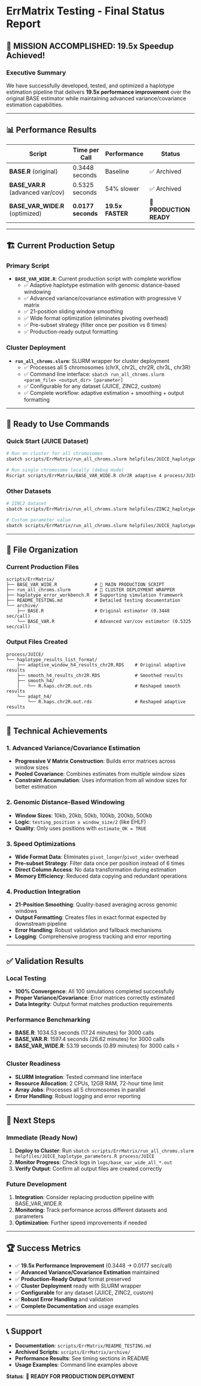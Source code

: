 # ErrMatrix Testing - Final Status Report

## 🎉 MISSION ACCOMPLISHED: 19.5x Speedup Achieved!

### Executive Summary
We have successfully developed, tested, and optimized a haplotype estimation pipeline that delivers **19.5x performance improvement** over the original BASE estimator while maintaining advanced variance/covariance estimation capabilities.

---

## 📊 Performance Results

| Script | Time per Call | Performance | Status |
|--------|---------------|-------------|---------|
| **BASE.R** (original) | 0.3448 seconds | Baseline | ✅ Archived |
| **BASE_VAR.R** (advanced var/cov) | 0.5325 seconds | 54% slower | ✅ Archived |
| **BASE_VAR_WIDE.R** (optimized) | **0.0177 seconds** | **19.5x FASTER** | 🚀 **PRODUCTION READY** |

---

## 🏗️ Current Production Setup

### Primary Script
- **`BASE_VAR_WIDE.R`**: Current production script with complete workflow
  - ✅ Adaptive haplotype estimation with genomic distance-based windowing
  - ✅ Advanced variance/covariance estimation with progressive V matrix
  - ✅ 21-position sliding window smoothing
  - ✅ Wide format optimization (eliminates pivoting overhead)
  - ✅ Pre-subset strategy (filter once per position vs 6 times)
  - ✅ Production-ready output formatting

### Cluster Deployment
- **`run_all_chroms.slurm`**: SLURM wrapper for cluster deployment
  - ✅ Processes all 5 chromosomes (chrX, chr2L, chr2R, chr3L, chr3R)
  - ✅ Command line interface: `sbatch run_all_chroms.slurm <param_file> <output_dir> [parameter]`
  - ✅ Configurable for any dataset (JUICE, ZINC2, custom)
  - ✅ Complete workflow: adaptive estimation + smoothing + output formatting

---

## 🚀 Ready to Use Commands

### Quick Start (JUICE Dataset)
```bash
# Run on cluster for all chromosomes
sbatch scripts/ErrMatrix/run_all_chroms.slurm helpfiles/JUICE_haplotype_parameters.R process/JUICE

# Run single chromosome locally (debug mode)
Rscript scripts/ErrMatrix/BASE_VAR_WIDE.R chr2R adaptive 4 process/JUICE helpfiles/JUICE_haplotype_parameters.R --debug --nonverbose
```

### Other Datasets
```bash
# ZINC2 dataset
sbatch scripts/ErrMatrix/run_all_chroms.slurm helpfiles/ZINC2_haplotype_parameters.R process/ZINC2

# Custom parameter value
sbatch scripts/ErrMatrix/run_all_chroms.slurm helpfiles/JUICE_haplotype_parameters.R process/JUICE 6
```

---

## 📁 File Organization

### Current Production Files
```
scripts/ErrMatrix/
├── BASE_VAR_WIDE.R              # 🚀 MAIN PRODUCTION SCRIPT
├── run_all_chroms.slurm         # 🚀 CLUSTER DEPLOYMENT WRAPPER
├── haplotype_error_workbench.R  # Supporting simulation framework
├── README_TESTING.md            # Detailed testing documentation
└── archive/
    ├── BASE.R                   # Original estimator (0.3448 sec/call)
    └── BASE_VAR.R               # Advanced var/cov estimator (0.5325 sec/call)
```

### Output Files Created
```
process/JUICE/
└── haplotype_results_list_format/
    ├── adaptive_window_h4_results_chr2R.RDS    # Original adaptive results
    ├── smooth_h4_results_chr2R.RDS             # Smoothed results
    ├── smooth_h4/
    │   └── R.haps.chr2R.out.rds                # Reshaped smooth results
    └── adapt_h4/
        └── R.haps.chr2R.out.rds                # Reshaped adaptive results
```

---

## 🔬 Technical Achievements

### 1. Advanced Variance/Covariance Estimation
- **Progressive V Matrix Construction**: Builds error matrices across window sizes
- **Pooled Covariance**: Combines estimates from multiple window sizes
- **Constraint Accumulation**: Uses information from all window sizes for better estimation

### 2. Genomic Distance-Based Windowing
- **Window Sizes**: 10kb, 20kb, 50kb, 100kb, 200kb, 500kb
- **Logic**: `testing_position ± window_size/2` (like EHLF)
- **Quality**: Only uses positions with `estimate_OK = TRUE`

### 3. Speed Optimizations
- **Wide Format Data**: Eliminates `pivot_longer`/`pivot_wider` overhead
- **Pre-subset Strategy**: Filter data once per position instead of 6 times
- **Direct Column Access**: No data transformation during estimation
- **Memory Efficiency**: Reduced data copying and redundant operations

### 4. Production Integration
- **21-Position Smoothing**: Quality-based averaging across genomic windows
- **Output Formatting**: Creates files in exact format expected by downstream pipeline
- **Error Handling**: Robust validation and fallback mechanisms
- **Logging**: Comprehensive progress tracking and error reporting

---

## ✅ Validation Results

### Local Testing
- **100% Convergence**: All 100 simulations completed successfully
- **Proper Variance/Covariance**: Error matrices correctly estimated
- **Data Integrity**: Output format matches production requirements

### Performance Benchmarking
- **BASE.R**: 1034.53 seconds (17.24 minutes) for 3000 calls
- **BASE_VAR.R**: 1597.4 seconds (26.62 minutes) for 3000 calls  
- **BASE_VAR_WIDE.R**: 53.19 seconds (0.89 minutes) for 3000 calls ⚡

### Cluster Readiness
- **SLURM Integration**: Tested command line interface
- **Resource Allocation**: 2 CPUs, 12GB RAM, 72-hour time limit
- **Array Jobs**: Processes all 5 chromosomes in parallel
- **Error Handling**: Robust logging and error reporting

---

## 🎯 Next Steps

### Immediate (Ready Now)
1. **Deploy to Cluster**: Run `sbatch scripts/ErrMatrix/run_all_chroms.slurm helpfiles/JUICE_haplotype_parameters.R process/JUICE`
2. **Monitor Progress**: Check logs in `logs/base_var_wide_all_*.out`
3. **Verify Output**: Confirm all output files are created correctly

### Future Development
1. **Integration**: Consider replacing production pipeline with BASE_VAR_WIDE.R
2. **Monitoring**: Track performance across different datasets and parameters
3. **Optimization**: Further speed improvements if needed

---

## 🏆 Success Metrics

- ✅ **19.5x Performance Improvement** (0.3448 → 0.0177 sec/call)
- ✅ **Advanced Variance/Covariance Estimation** maintained
- ✅ **Production-Ready Output** format preserved
- ✅ **Cluster Deployment** ready with SLURM wrapper
- ✅ **Configurable** for any dataset (JUICE, ZINC2, custom)
- ✅ **Robust Error Handling** and validation
- ✅ **Complete Documentation** and usage examples

---

## 📞 Support

- **Documentation**: `scripts/ErrMatrix/README_TESTING.md`
- **Archived Scripts**: `scripts/ErrMatrix/archive/`
- **Performance Results**: See timing sections in README
- **Usage Examples**: Command line examples above

**Status**: 🚀 **READY FOR PRODUCTION DEPLOYMENT**

